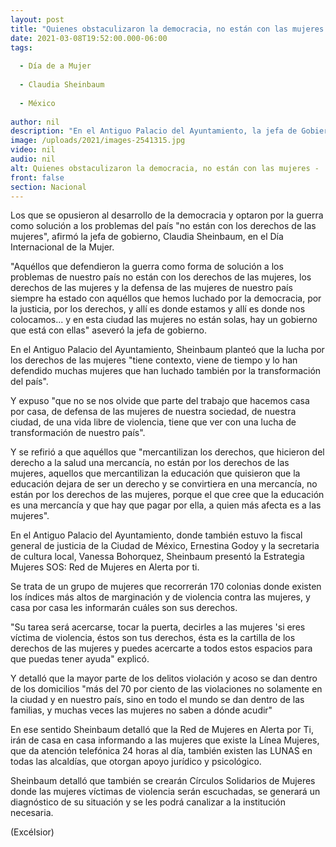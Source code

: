 ```yaml
---
layout: post
title: "Quienes obstaculizaron la democracia, no están con las mujeres -  Sheinbaum"
date: 2021-03-08T19:52:00.000-06:00
tags:
  
  - Día de a Mujer
  
  - Claudia Sheinbaum
  
  - México
  
author: nil
description: "En el Antiguo Palacio del Ayuntamiento, la jefa de Gobierno presentó la Estrategia Mujeres SOS: Red de Mujeres en Alerta por ti"
image: /uploads/2021/images-2541315.jpg
video: nil
audio: nil
alt: Quienes obstaculizaron la democracia, no están con las mujeres -  Sheinbaum
front: false
section: Nacional
---
```


Los que se opusieron al desarrollo de la democracia y optaron por la guerra como solución a los problemas del país "no están con los derechos de las mujeres", afirmó la jefa de gobierno, Claudia Sheinbaum, en el Día Internacional de la Mujer.

"Aquéllos que defendieron la guerra como forma de solución a los problemas de nuestro país no están con los derechos de las mujeres, los derechos de las mujeres y la defensa de las mujeres de nuestro país siempre ha estado con aquéllos que hemos luchado por la democracia, por la justicia, por los derechos, y allí es donde estamos y allí es donde nos colocamos... y en esta ciudad las mujeres no están solas, hay un gobierno que está con ellas" aseveró la jefa de gobierno.

En el Antiguo Palacio del Ayuntamiento, Sheinbaum planteó que la lucha por los derechos de las mujeres "tiene contexto, viene de tiempo y lo han defendido muchas mujeres que han luchado también por la transformación del país".

Y expuso "que no se nos olvide que parte del trabajo que hacemos casa por casa, de defensa de las mujeres de nuestra sociedad, de nuestra ciudad, de una vida libre de violencia, tiene que ver con una lucha de transformación de nuestro país".

Y se refirió a que aquéllos que "mercantilizan los derechos, que hicieron del derecho a la salud una mercancía, no están por los derechos de las mujeres, aquellos que mercantilizan la educación que quisieron que la educación dejara de ser un derecho y se convirtiera en una mercancía, no están por los derechos de las mujeres, porque el que cree que la educación es una mercancía y que hay que pagar por ella, a quien más afecta es a las mujeres".

En el Antiguo Palacio del Ayuntamiento, donde también estuvo la fiscal general de justicia de la Ciudad de México, Ernestina Godoy y la secretaria de cultura local, Vanessa Bohorquez, Sheinbaum presentó la Estrategia Mujeres SOS: Red de Mujeres en Alerta por ti.

Se trata de un grupo de mujeres que recorrerán 170 colonias donde existen los índices más altos de marginación y de violencia contra las mujeres, y casa por casa les informarán cuáles son sus derechos.

"Su tarea será acercarse, tocar la puerta, decirles a las mujeres 'si eres víctima de violencia, éstos son tus derechos, ésta es la cartilla de los derechos de las mujeres y puedes acercarte a todos estos espacios para que puedas tener ayuda" explicó.

Y detalló que la mayor parte de los delitos violación y acoso se dan dentro de los domicilios "más del 70 por ciento de las violaciones no solamente en la ciudad y en nuestro país, sino en todo el mundo se dan dentro de las familias, y muchas veces las mujeres no saben a dónde acudir"

En ese sentido Sheinbaum detalló que la Red de Mujeres en Alerta por Ti, irán de casa en casa informando a las mujeres que existe la Línea Mujeres, que da atención telefónica 24 horas al día, también existen las LUNAS en todas las alcaldías, que otorgan apoyo jurídico y psicológico.

Sheinbaum detalló que también se crearán Círculos Solidarios de Mujeres donde las mujeres víctimas de violencia serán escuchadas, se generará un diagnóstico de su situación y se les podrá canalizar a la institución necesaria.

(Excélsior)
